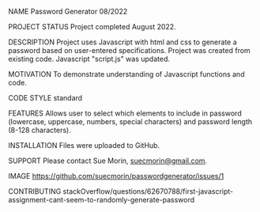 NAME Password Generator 08/2022

PROJECT STATUS Project completed August 2022.

DESCRIPTION Project uses Javascript with html and css to generate a password based on user-entered specifications. Project was created from existing code. Javascript "script.js" was updated.

MOTIVATION To demonstrate understanding of Javascript functions and code.

CODE STYLE standard

FEATURES Allows user to select which elements to include in password (lowercase, uppercase, numbers, special characters) and password length (8-128 characters).

INSTALLATION Files were uploaded to GitHub.

SUPPORT Please contact Sue Morin, suecmorin@gmail.com.

IMAGE https://github.com/suecmorin/passwordgenerator/issues/1

CONTRIBUTING stackOverflow/questions/62670788/first-javascript-assignment-cant-seem-to-randomly-generate-password